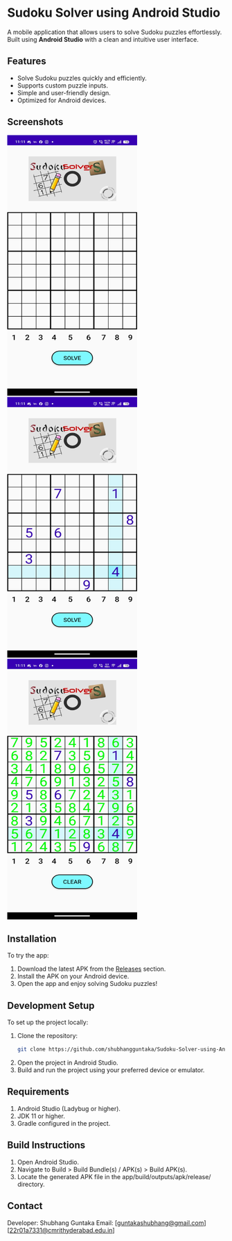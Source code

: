 # Sudoku Solver using Android Studio

A mobile application that allows users to solve Sudoku puzzles effortlessly. Built using **Android Studio** with a clean and intuitive user interface.

## Features
- Solve Sudoku puzzles quickly and efficiently.
- Supports custom puzzle inputs.
- Simple and user-friendly design.
- Optimized for Android devices.

## Screenshots
<!-- Add images or links to screenshots here -->
<img src="https://github.com/shubhangguntaka/Sudoku-Solver-using-Android-Studio/blob/master/Screenshots/Screenshot_20250109_231130.jpg" alt="Screenshot 1" width="300" height="600">
<img src="https://github.com/shubhangguntaka/Sudoku-Solver-using-Android-Studio/blob/master/Screenshots/Screenshot_20250109_231151.jpg" alt="Screenshot 1" width="300" height="600">
<img src="https://github.com/shubhangguntaka/Sudoku-Solver-using-Android-Studio/blob/master/Screenshots/Screenshot_20250109_231155.jpg" alt="Screenshot 1" width="300" height="600">

## Installation
To try the app:
1. Download the latest APK from the [Releases](https://github.com/shubhangguntaka/Sudoku-Solver-using-Android-Studio/releases) section.
2. Install the APK on your Android device.
3. Open the app and enjoy solving Sudoku puzzles!

## Development Setup
To set up the project locally:
1. Clone the repository:
   ```bash
   git clone https://github.com/shubhangguntaka/Sudoku-Solver-using-Android-Studio.git
2. Open the project in Android Studio.
3. Build and run the project using your preferred device or emulator.

## Requirements
1. Android Studio (Ladybug or higher).
2. JDK 11 or higher.
3. Gradle configured in the project.

## Build Instructions
1. Open Android Studio.
2. Navigate to Build > Build Bundle(s) / APK(s) > Build APK(s).
3. Locate the generated APK file in the app/build/outputs/apk/release/ directory.

## Contact
Developer: Shubhang Guntaka
Email: [guntakashubhang@gmail.com] [22r01a7331@cmrithyderabad.edu.in]
